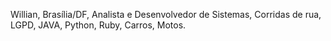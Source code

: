 Willian, Brasília/DF, Analista e Desenvolvedor de Sistemas, Corridas de rua, LGPD, JAVA, Python, Ruby, Carros, Motos.
